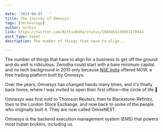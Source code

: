 ```yaml
---

date: '2023-08-07	'
title: The journey of Omnesys
tags: [technology]
author: nithin
link: https://twitter.com/Nithin0dha/status/1688454138953170944
post_type: tweet
description: The number of things that have to align...

---
```


The number of things that have to align for a business to get off the ground and do well is ridiculous. Zerodha could start with a bare minimum capital and no tech background in 2010 only because [NSE India](https://twitter.com/NSEIndia) offered NOW, a free trading platform built by Omnesys.

Over the years, Omnesys has changed hands many times, and it's finally back home, where I was invited to open their first office—the circle of life 😬

Omnesys was first sold to Thomson Reuters, then to Blackstone-Refinitv, then to the London Stock Exchange, and now back to some of the people who originally built it. They are now called OmneNEST.

Omnesys is the backend execution management system (EMS) that powers most Indian brokers, including us.
